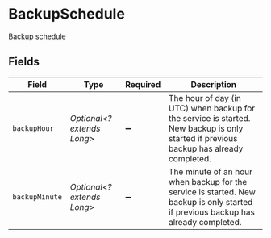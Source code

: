 # BackupSchedule

Backup schedule


## Fields

| Field                                                                                                                                 | Type                                                                                                                                  | Required                                                                                                                              | Description                                                                                                                           |
| ------------------------------------------------------------------------------------------------------------------------------------- | ------------------------------------------------------------------------------------------------------------------------------------- | ------------------------------------------------------------------------------------------------------------------------------------- | ------------------------------------------------------------------------------------------------------------------------------------- |
| `backupHour`                                                                                                                          | *Optional<? extends Long>*                                                                                                            | :heavy_minus_sign:                                                                                                                    | The hour of day (in UTC) when backup for the service is started. New backup is only started if previous backup has already completed. |
| `backupMinute`                                                                                                                        | *Optional<? extends Long>*                                                                                                            | :heavy_minus_sign:                                                                                                                    | The minute of an hour when backup for the service is started. New backup is only started if previous backup has already completed.    |